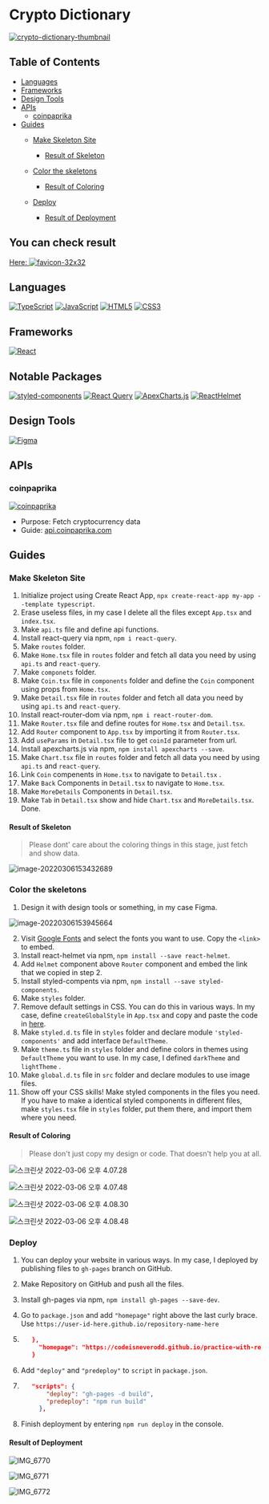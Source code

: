 # Crypto Dictionary
[![crypto-dictionary-thumbnail](https://user-images.githubusercontent.com/54318460/157241370-13a438b2-9a57-4203-9105-f4b756a36a3f.png)](https://codeisneverodd.github.io/practice-with-react-typescript-for-crypto-dictionary/)



## Table of Contents

- [Languages](#languages)
- [Frameworks](#frameworks)
- [Design Tools](#design-tools)
- [APIs](#apis)
    - [coinpaprika](#coinpaprika)
- [Guides](#guides)
    - [Make Skeleton Site](#make-skeleton-site)
        - [Result of Skeleton](#result-of-skeleton)

    - [Color the skeletons](#color-the-skeletons)
        - [Result of Coloring](#result-of-coloring)

    - [Deploy](#deploy)
        - [Result of Deployment](#result-of-deployment)

## You can check result


[Here: ![favicon-32x32](https://user-images.githubusercontent.com/54318460/156914742-2680d7bf-16d0-411b-8b5a-b99aef135b63.png)](https://codeisneverodd.github.io/practice-with-react-typescript-for-crypto-dictionary/)

## Languages

[![TypeScript](https://img.shields.io/badge/TypeScript-3178C6?style=for-the-badge&logo=TypeScript&logoColor=white)](https://www.typescriptlang.org/)
[![JavaScript](https://img.shields.io/badge/JavaScript-F7DF1E?style=for-the-badge&logo=JavaScript&logoColor=black)](https://en.wikipedia.org/wiki/JavaScript)
[![HTML5](https://img.shields.io/badge/HTML5-E34F26?style=for-the-badge&logo=HTML5&logoColor=white)](https://en.wikipedia.org/wiki/HTML5)
[![CSS3](https://img.shields.io/badge/CSS3-1572B6?style=for-the-badge&logo=CSS3&logoColor=white)](https://en.wikipedia.org/wiki/CSS)

## Frameworks

[![React](https://img.shields.io/badge/React-61DAFB?style=for-the-badge&logo=React&logoColor=black)](https://reactjs.org/)

## Notable Packages

[![styled-components](https://img.shields.io/badge/ReactQuery-FF4154?style=for-the-badge&logo=ReactQuery&logoColor=white)](https://styled-components.com/)
[![React Query](https://img.shields.io/badge/styledcomponents-DB7093?style=for-the-badge&logo=styled-components&logoColor=white)](https://react-query.tanstack.com/)
[![ApexCharts.js](https://img.shields.io/badge/ApexCharts.js-0F7AEB?style=for-the-badge&logo=ApexCharts.js&logoColor=white)](https://apexcharts.com/)
[![ReactHelmet](https://img.shields.io/badge/ReactHelmet-2FBCD9?style=for-the-badge&logo=ApexCharts.js&logoColor=white)](https://apexcharts.com/)

## Design Tools
[![Figma](https://img.shields.io/badge/Figma-F24E1E?style=for-the-badge&logo=Figma&logoColor=white)](https://www.figma.com/)

## APIs

### coinpaprika

[![coinpaprika](https://tva1.sinaimg.cn/large/e6c9d24egy1gzxsnep080j213b075mxm.jpg)](https://api.coinpaprika.com/)

- Purpose: Fetch cryptocurrency data
- Guide: [api.coinpaprika.com](https://api.coinpaprika.com/)

## Guides

### Make Skeleton Site

1. Initialize project using Create React App, `npx create-react-app my-app --template typescript`.
2. Erase useless files, in my case I delete all the files except `App.tsx` and `index.tsx`.
3. Make `api.ts` file and define api functions.
3. Install react-query via npm,  `npm i react-query`.
3. Make `routes` folder.
3. Make `Home.tsx` file in `routes` folder and fetch all data you need by using `api.ts` and `react-query`.
3. Make `componets` folder.
3. Make `Coin.tsx` file in `components` folder and define the `Coin` component using props from `Home.tsx`.
3. Make `Detail.tsx` file in `routes` folder and fetch all data you need by using `api.ts` and `react-query`.
3. Install react-router-dom via npm, `npm i react-router-dom`.
3. Make `Router.tsx` file and define routes for `Home.tsx` and `Detail.tsx`.
3. Add `Router` component to `App.tsx` by importing it from `Router.tsx`.
3. Add `useParams` in `Detail.tsx` file to get `coinId` parameter from url.
3. Install apexcharts.js via npm,  `npm install apexcharts --save`.
3. Make `Chart.tsx`  file in `routes` folder and fetch all data you need by using `api.ts` and `react-query`.
3. Link `Coin` compenents in `Home.tsx` to navigate to  `Detail.tsx` .
3. Make `Back` Components in `Detail.tsx` to navigate to `Home.tsx`.
3. Make `MoreDetails` Components in `Detail.tsx`.
3. Make `Tab` in `Detail.tsx`  show and hide `Chart.tsx`  and `MoreDetails.tsx`. Done.

#### Result of Skeleton

> Please dont' care about the coloring things in this stage, just fetch and show data.

![image-20220306153432689](https://tva1.sinaimg.cn/large/e6c9d24egy1h005hmch6tj20u00w5jta.jpg)

### Color the skeletons

1. Design it with design tools or something, in my case Figma.

![image-20220306153945664](https://tva1.sinaimg.cn/large/e6c9d24egy1h005n295o2j20w70u0dix.jpg)

2. Visit [Google Fonts](https://fonts.google.com/) and select the fonts you want to use. Copy the `<link>` to embed.
3. Install react-helmet via npm,  `npm install --save react-helmet`.
4. Add `Helmet` component above `Router` component and embed the link that we copied in step 2.
5. Install styled-compents via npm,  `npm install --save styled-components`.
6. Make `styles` folder.
7. Remove default settings in CSS. You can do this in various ways. In my case, define `createGlobalStyle` in  `App.tsx`
   and copy and paste the code in [here](https://meyerweb.com/eric/tools/css/reset/).
8. Make `styled.d.ts` file in `styles` folder and declare module `'styled-components'` and add interface `DefaultTheme`.
9. Make `theme.ts` file in `styles` folder and define colors in themes using `DefaultTheme`  you want to use. In my
   case, I defined `darkTheme` and `lightTheme` .
10. Make `global.d.ts` file in `src` folder and declare modules to use image files.
11. Show off your CSS skills! Make styled components in the files you need. If you have to make a identical styled
    components in different files, make `styles.tsx` file in `styles` folder, put them there, and import them where you
    need.

#### Result of Coloring

> Please don't just copy my design or code. That doesn't help you at all.

![스크린샷 2022-03-06 오후 4.07.28](https://tva1.sinaimg.cn/large/e6c9d24egy1h006hq20kfj20u00uatac.jpg)

![스크린샷 2022-03-06 오후 4.07.48](https://tva1.sinaimg.cn/large/e6c9d24egy1h006hwjr57j20u00uytac.jpg)

![스크린샷 2022-03-06 오후 4.08.30](https://tva1.sinaimg.cn/large/e6c9d24egy1h006i3y0x2j21h10u0jwi.jpg)

![스크린샷 2022-03-06 오후 4.08.48](https://tva1.sinaimg.cn/large/e6c9d24egy1h006i9j6toj21gs0u0wg8.jpg)

### Deploy

1. You can deploy your website in various ways. In my case, I deployed by publishing files to `gh-pages` branch on
   GitHub.

2. Make Repository on GitHub and push all the files.

3. Install gh-pages via npm,  `npm install gh-pages --save-dev`.

4. Go to `package.json`  and add `"homepage"`  right above the last curly brace.
   Use `https://user-id-here.github.io/repository-name-here`

1. ```json
      },
        "homepage": "https://codeisneverodd.github.io/practice-with-react-typescript-for-crypto-dictionary/"
      }
      ```

5. Add `"deploy"` and `"predeploy"` to `script` in `package.json`.

1. ```json
      "scripts": {
          "deploy": "gh-pages -d build",
          "predeploy": "npm run build"
        },
      ```

6. Finish deployment by entering `npm run deploy` in the console.

#### Result of Deployment

![IMG_6770](https://tva1.sinaimg.cn/large/e6c9d24egy1h007h4jswwj20u01szgp7.jpg)

![IMG_6771](https://tva1.sinaimg.cn/large/e6c9d24egy1h007h33r7fj20u01sz0wz.jpg)

![IMG_6772](https://tva1.sinaimg.cn/large/e6c9d24egy1h007h103g4j20u01szjvw.jpg)







